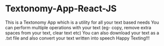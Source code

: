 # Textonomy-App-React-JS
This is a Textonomy App which is a utility for all your text based needs
You can perform multiple operations with your text (eg- copy, remove extra spaces from your text, clear text etc)
You can also download your text as a .txt file and also convert your text written into speech
Happy Texting!!!
